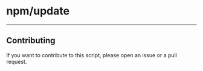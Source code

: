 # npm/update

----

## Contributing

If you want to contribute to this script, please open an issue or a pull request.
